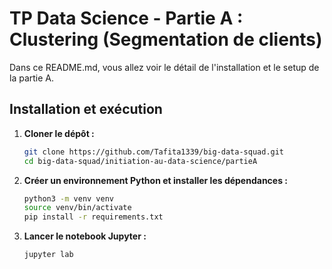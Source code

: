 # TP Data Science - Partie A : Clustering (Segmentation de clients)

Dans ce README.md, vous allez voir le détail de l'installation et le setup de la partie A.

## Installation et exécution

1. **Cloner le dépôt :**
   ```bash
   git clone https://github.com/Tafita1339/big-data-squad.git
   cd big-data-squad/initiation-au-data-science/partieA
   ```

2. **Créer un environnement Python et installer les dépendances :**
   ```bash
   python3 -m venv venv
   source venv/bin/activate
   pip install -r requirements.txt
   ```

3. **Lancer le notebook Jupyter :**
   ```bash
   jupyter lab
   ```